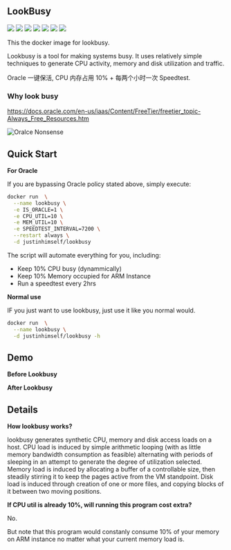 ## LookBusy

![](https://img.shields.io/badge/x86-9cf)
![](https://img.shields.io/badge/x86_64-red)
![](https://img.shields.io/badge/ARM_64-ff69b4)
![](https://img.shields.io/badge/ARM_v7-yellow)
![](https://img.shields.io/badge/ARM_v6-green)
![](https://img.shields.io/badge/PowerPC_64_le-blueviolet)
![](https://img.shields.io/badge/IBM_Z-blue)

This the docker image for lookbusy.

Lookbusy is a tool for making systems busy. It uses relatively simple techniques to generate CPU activity, memory and disk utilization and traffic.

Oracle 一键保活, CPU 内存占用 10% + 每两个小时一次 Speedtest.

### Why look busy

https://docs.oracle.com/en-us/iaas/Content/FreeTier/freetier_topic-Always_Free_Resources.htm

![Oralce Nonsense](https://raw.githubusercontent.com/justin-himself/docker-autobuild/master/lookbusy/oracle_nonsense.png)

## Quick Start

**For Oracle**

If you are bypassing Oracle policy stated above, simply execute:

```bash
docker run  \
  --name lookbusy \
  -e IS_ORACLE=1 \
  -e CPU_UTIL=10 \
  -e MEM_UTIL=10 \
  -e SPEEDTEST_INTERVAL=7200 \
  --restart always \
  -d justinhimself/lookbusy
```

The script will automate everything for you, including:

- Keep 10% CPU busy (dynammically)
- Keep 10% Memory occupied for ARM Instance
- Run a speedtest every 2hrs

**Normal use**

IF you just want to use lookbusy, just use it like you normal would.

```bash
docker run  \
  --name lookbusy \
  -d justinhimself/lookbusy -h
```

## Demo

**Before Lookbusy**

**After Lookbusy**

## Details

**How lookbusy works?**

lookbusy generates synthetic CPU, memory and disk access loads on a host. CPU
load is induced by simple arithmetic looping (with as little memory bandwidth
consumption as feasible) alternating with periods of sleeping in an attempt to
generate the degree of utilization selected. Memory load is induced by
allocating a buffer of a controllable size, then steadily stirring it to keep
the pages active from the VM standpoint. Disk load is induced through
creation of one or more files, and copying blocks of it between two moving
positions.

**If CPU util is already 10%, will running this program cost extra?**

No.

But note that this program would constanly consume 10% of your memory on ARM instance no matter what your current memory load is.
